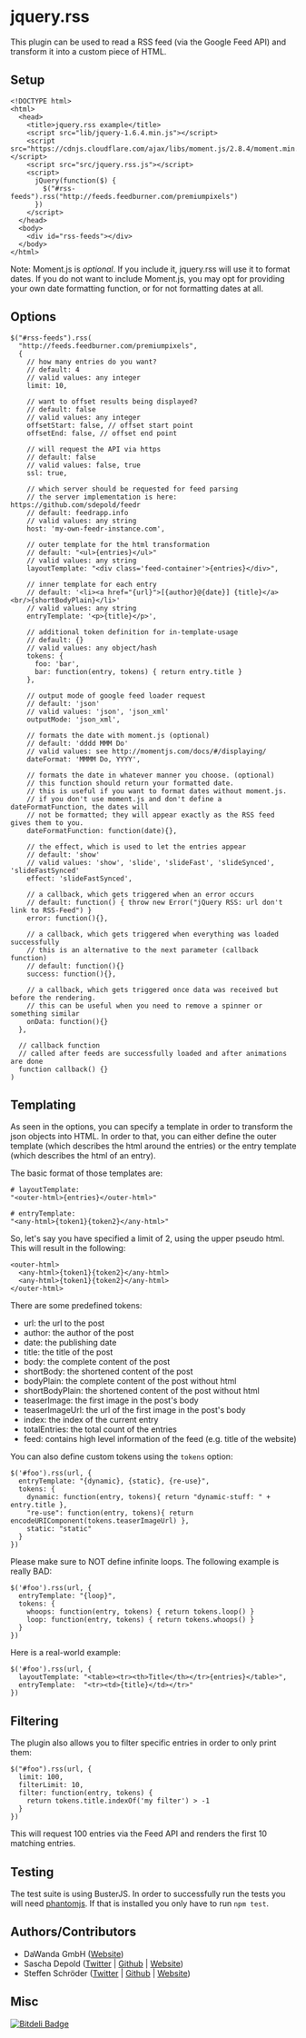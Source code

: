 # jquery.rss

This plugin can be used to read a RSS feed (via the Google Feed API) and transform it into a custom piece of HTML.

## Setup

    <!DOCTYPE html>
    <html>
      <head>
        <title>jquery.rss example</title>
        <script src="lib/jquery-1.6.4.min.js"></script>
        <script src="https://cdnjs.cloudflare.com/ajax/libs/moment.js/2.8.4/moment.min.js"></script>
        <script src="src/jquery.rss.js"></script>
        <script>
          jQuery(function($) {
            $("#rss-feeds").rss("http://feeds.feedburner.com/premiumpixels")
          })
        </script>
      </head>
      <body>
        <div id="rss-feeds"></div>
      </body>
    </html>

Note: Moment.js is _optional_. If you include it, jquery.rss will use it to format dates.
If you do not want to include Moment.js, you may opt for providing your own date formatting function, or for not formatting dates at all.

## Options

    $("#rss-feeds").rss(
      "http://feeds.feedburner.com/premiumpixels",
      {
        // how many entries do you want?
        // default: 4
        // valid values: any integer
        limit: 10,

        // want to offset results being displayed?
        // default: false
        // valid values: any integer
        offsetStart: false, // offset start point
        offsetEnd: false, // offset end point

        // will request the API via https
        // default: false
        // valid values: false, true
        ssl: true,

        // which server should be requested for feed parsing
        // the server implementation is here: https://github.com/sdepold/feedr
        // default: feedrapp.info
        // valid values: any string
        host: 'my-own-feedr-instance.com',

        // outer template for the html transformation
        // default: "<ul>{entries}</ul>"
        // valid values: any string
        layoutTemplate: "<div class='feed-container'>{entries}</div>",

        // inner template for each entry
        // default: '<li><a href="{url}">[{author}@{date}] {title}</a><br/>{shortBodyPlain}</li>'
        // valid values: any string
        entryTemplate: '<p>{title}</p>',

        // additional token definition for in-template-usage
        // default: {}
        // valid values: any object/hash
        tokens: {
          foo: 'bar',
          bar: function(entry, tokens) { return entry.title }
        },

        // output mode of google feed loader request
        // default: 'json'
        // valid values: 'json', 'json_xml'
        outputMode: 'json_xml',

        // formats the date with moment.js (optional)
        // default: 'dddd MMM Do'
        // valid values: see http://momentjs.com/docs/#/displaying/
        dateFormat: 'MMMM Do, YYYY',

        // formats the date in whatever manner you choose. (optional)
        // this function should return your formatted date.
        // this is useful if you want to format dates without moment.js.
        // if you don't use moment.js and don't define a dateFormatFunction, the dates will
        // not be formatted; they will appear exactly as the RSS feed gives them to you.
        dateFormatFunction: function(date){},

        // the effect, which is used to let the entries appear
        // default: 'show'
        // valid values: 'show', 'slide', 'slideFast', 'slideSynced', 'slideFastSynced'
        effect: 'slideFastSynced',

        // a callback, which gets triggered when an error occurs
        // default: function() { throw new Error("jQuery RSS: url don't link to RSS-Feed") }
        error: function(){},

        // a callback, which gets triggered when everything was loaded successfully
        // this is an alternative to the next parameter (callback function)
        // default: function(){}
        success: function(){},

        // a callback, which gets triggered once data was received but before the rendering.
        // this can be useful when you need to remove a spinner or something similar
        onData: function(){}
      },

      // callback function
      // called after feeds are successfully loaded and after animations are done
      function callback() {}
    )

## Templating

As seen in the options, you can specify a template in order to transform the json objects into HTML. In order to that, you can either define the outer template (which describes the html around the entries) or the entry template (which describes the html of an entry).

The basic format of those templates are:

    # layoutTemplate:
    "<outer-html>{entries}</outer-html>"

    # entryTemplate:
    "<any-html>{token1}{token2}</any-html>"

So, let's say you have specified a limit of 2, using the upper pseudo html. This will result in the following:

    <outer-html>
      <any-html>{token1}{token2}</any-html>
      <any-html>{token1}{token2}</any-html>
    </outer-html>

There are some predefined tokens:

- url: the url to the post
- author: the author of the post
- date: the publishing date
- title: the title of the post
- body: the complete content of the post
- shortBody: the shortened content of the post
- bodyPlain: the complete content of the post without html
- shortBodyPlain: the shortened content of the post without html
- teaserImage: the first image in the post's body
- teaserImageUrl: the url of the first image in the post's body
- index: the index of the current entry
- totalEntries: the total count of the entries
- feed: contains high level information of the feed (e.g. title of the website)

You can also define custom tokens using the ```tokens``` option:

    $('#foo').rss(url, {
      entryTemplate: "{dynamic}, {static}, {re-use}",
      tokens: {
        dynamic: function(entry, tokens){ return "dynamic-stuff: " + entry.title },
        "re-use": function(entry, tokens){ return encodeURIComponent(tokens.teaserImageUrl) },
        static: "static"
      }
    })

Please make sure to NOT define infinite loops. The following example is really BAD:

    $('#foo').rss(url, {
      entryTemplate: "{loop}",
      tokens: {
        whoops: function(entry, tokens) { return tokens.loop() }
        loop: function(entry, tokens) { return tokens.whoops() }
      }
    })

Here is a real-world example:

    $('#foo').rss(url, {
      layoutTemplate: "<table><tr><th>Title</th></tr>{entries}</table>",
      entryTemplate:  "<tr><td>{title}</td></tr>"
    })

## Filtering

The plugin also allows you to filter specific entries in order to only print them:

    $("#foo").rss(url, {
      limit: 100,
      filterLimit: 10,
      filter: function(entry, tokens) {
        return tokens.title.indexOf('my filter') > -1
      }
    })

This will request 100 entries via the Feed API and renders the first 10 matching entries.

## Testing

The test suite is using BusterJS. In order to successfully run the tests you will need [phantomjs](http://phantomjs.org/).
If that is installed you only have to run `npm test`.

## Authors/Contributors

- DaWanda GmbH ([Website](http://dawanda.com))
- Sascha Depold ([Twitter](http://twitter.com/sdepold) | [Github](http://github.com/sdepold) | [Website](http://depold.com))
- Steffen Schröder  ([Twitter](http://twitter.com/ChaosSteffen) | [Github](http://github.com/ChaosSteffen) | [Website](http://schroeder-blog.de))

## Misc

[![Bitdeli Badge](https://d2weczhvl823v0.cloudfront.net/sdepold/jquery-rss/trend.png)](https://bitdeli.com/free "Bitdeli Badge")
